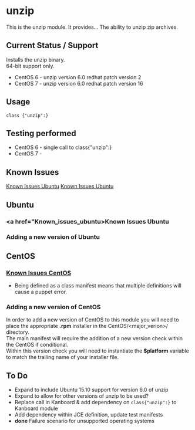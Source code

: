 # unzip #

This is the unzip module. It provides...
The ability to unzip zip archives.

## Current Status / Support
Installs the unzip binary.  
64-bit support only.  

* CentOS 6 - unzip version 6.0 redhat patch version 2
* CentOS 7 - unzip version 6.0 redhat patch version 16


## Usage
```
class {"unzip":}
```

## Testing performed
* CentOS 6 - single call to class{"unzip":}
* CentOS 7 -

## Known Issues
[Known Issues Ubuntu](#Known_issues_ubuntu)
[Known Issues Ubuntu](#Known_issues_centos)

## Ubuntu
### <a href="Known_issues_ubuntu>Known Issues Ubuntu</a>

### Adding a new version of Ubuntu  

## CentOS

### <a href="Known_issues_centos">Known Issues CentOS</a>
* Being defined as a class manifest means that multiple definitions will cause a puppet error.

### Adding a new version of CentOS  
In order to add a new version of CentOS to this module you will need to place the appropriate **.rpm** installer in the CentOS/<major_verion>/ directory.  
The main manifest will require the addition of a new version check within the CentOS if conditional.  
Within this version check you will need to instantiate the **$platform** variable to match the trailing name of your installer file.   

## To Do
* Expand to include Ubuntu 15.10 support for version 6.0 of unzip
* Expand to allow for other versions of unzip to be used?
* Replace call in Kanboard & add dependency on `class{"unzip":}` to Kanboard module
* Add dependency within JCE definition, update test manifests
* **done** Failure scenario for unsupported operating systems
